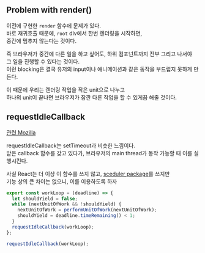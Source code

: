 ## Problem with render()

이전에 구현한 `render` 함수에 문제가 있다. <br>
바로 재귀호출 때문에, `root` div에서 한번 렌더링을 시작하면, <br>
중간에 멈추지 않는다는 것이다.

즉 브라우저가 중간에 다른 일을 하고 싶어도, 하위 컴포넌트까지 전부 그리고 나서야<br>
그 일을 진행할 수 있다는 것이다.<br>
이런 blocking은 결국 유저의 input이나 애니메이션과 같은 동작을 부드럽지 못하게 만든다.

이 때문에 우리는 렌더링 작업을 작은 unit으로 나누고<br>
하나의 unit이 끝나면 브라우저가 잠깐 다른 작업을 할 수 있게끔 해줄 것이다.

## requestIdleCallback

[관련 Mozilla](https://developer.mozilla.org/en-US/docs/Web/API/Window/requestIdleCallback)

requestIdleCallback는 setTimeout과 비슷한 느낌이다.<br>
받은 callback 함수를 갖고 있다가, 브라우저의 main thread가 동작 가능할 때 이를 실행시킨다.

사실 React는 더 이상 이 함수를 쓰지 않고, [sceduler package](https://github.com/facebook/react/tree/main/packages/scheduler)를 쓰지만<br>
기능 상의 큰 차이는 없으니, 이를 이용하도록 하자

```js
export const workLoop = (deadline) => {
  let shouldYield = false;
  while (nextUnitOfWork && !shouldYield) {
    nextUnitOfWork = performUnitOfWork(nextUnitOfWork);
    shouldYield = deadline.timeRemaining() < 1;
  }
  requestIdleCallback(workLoop);
};

requestIdleCallback(workLoop);
```
